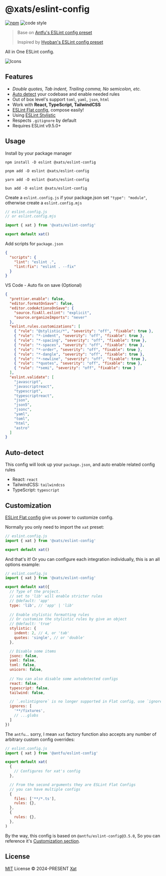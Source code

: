 # @xats/eslint-config

[![npm](https://img.shields.io/npm/v/@xats/eslint-config?color=444&label=)](https://npmjs.com/package/@xats/eslint-config)
![code style](https://antfu.me/badge-code-style.svg)

> Base on [Antfu's ESLint config preset](https://github.com/antfu/eslint-config)
>
> Inspired by [Hyoban's ESLint config preset](https://github.com/hyoban/eslint-config-hyoban)

All in One ESLint config.

![Icons](https://skillicons.dev/icons?i=js,ts,react,tailwind)

## Features

- *Double quotes, Tab indent, Trailing comma, No semicolon, etc.*
- [Auto detect](#auto-detect) your codebase and enable needed rules
- Out of box level's support `toml`, `yaml`, `json`, `html`
- Work with **React, TypeScript, TailwindCSS**
- [ESLint Flat config](https://eslint.org/docs/latest/use/configure/configuration-files-new), compose easily!
- Using [ESLint Stylistic](https://github.com/eslint-stylistic/eslint-stylistic)
- Respects `.gitignore` by default
- Requires ESLint v9.5.0+

## Usage

Install by your package manager

```shell
npm install -D eslint @xats/eslint-config
```

```shell
pnpm add -D eslint @xats/eslint-config
```

```shell
yarn add -D eslint @xats/eslint-config
```

```shell
bun add -D eslint @xats/eslint-config
```

Create a `eslint.config.js` if your package.json set `"type": "module"`, otherwise create a `eslint.config.mjs`
  
```js
// eslint.config.js 
// or eslint.config.mjs

import { xat } from '@xats/eslint-config'

export default xat()
```

Add scripts for `package.json`

```json
{
  "scripts": {
    "lint": "eslint .",
    "lint:fix": "eslint . --fix"
  }
}
```

VS Code - Auto fix on save (Optional)

```json
{
  "prettier.enable": false,
  "editor.formatOnSave": false,
  "editor.codeActionsOnSave": {
    "source.fixAll.eslint": "explicit",
    "source.organizeImports": "never"
  },
  "eslint.rules.customizations": [
    { "rule": "@stylistic/*", "severity": "off", "fixable": true },
    { "rule": "*-indent", "severity": "off", "fixable": true },
    { "rule": "*-spacing", "severity": "off", "fixable": true },
    { "rule": "*-spaces", "severity": "off", "fixable": true },
    { "rule": "*-order", "severity": "off", "fixable": true },
    { "rule": "*-dangle", "severity": "off", "fixable": true },
    { "rule": "*-newline", "severity": "off", "fixable": true },
    { "rule": "*quotes", "severity": "off", "fixable": true },
    { "rule": "*semi", "severity": "off", "fixable": true }
  ],
  "eslint.validate": [
    "javascript",
    "javascriptreact",
    "typescript",
    "typescriptreact",
    "json",
    "json5",
    "jsonc",
    "yaml",
    "toml",
    "html",
    "astro"
  ]
}
```

## Auto-detect

This config will look up your `package.json`, and auto enable related config rules

- React: `react`
- TailwindCSS: `tailwindcss`
- TypeScript: `typescript`

## Customization

[ESLint Flat config](https://eslint.org/docs/latest/use/configure/configuration-files-new) give us power to customize config.

Normally you only need to import the `xat` preset:

```js
// eslint.config.js
import { xat } from '@xats/eslint-config'

export default xat()
```

And that's it! Or you can configure each integration individually, this is an all options example:

```js
// eslint.config.js
import { xat } from '@xats/eslint-config'

export default xat({
  // Type of the project.
  // set to 'lib' will enable stricter rules
  // @default: 'app'
  type: 'lib', // 'app' | 'lib'
  
  // Enable stylistic formatting rules
  // Or customize the stylistic rules by give an object
  // @default: 'true'
  stylistic: {
    indent: 2, // 4, or 'tab'
    quotes: 'single', // or 'double'
  },

  // Disable some items
  jsonc: false,
  yaml: false,
  toml: false,
  unicorn: false,
  
  // You can also disable some autodetected configs
  react: false,
  typescript: false,
  tailwind: false,

  // `.eslintignore` is no longer supported in Flat config, use `ignores` instead
  ignores: [
    '**/fixtures',
    // ...globs
  ]
})
```

The `antfu`... sorry, I mean `xat` factory function also accepts any number of arbitrary custom config overrides:

```js
// eslint.config.js
import { xat } from '@antfu/eslint-config'

export default xat(
  {
    // Configures for xat's config
  },

  // From the second arguments they are ESLint Flat Configs
  // you can have multiple configs
  {
    files: ['**/*.ts'],
    rules: {},
  },
  {
    rules: {},
  },
)
```

By the way, this config is based on `@antfu/eslint-config@3.5.0`, So you can reference it's [Customization section](https://github.com/antfu/eslint-config/tree/v3.5.0#Customization).

## License

[MIT](./LICENSE) License &copy; 2024-PRESENT [Xat](https://github.com/Xatloon)
